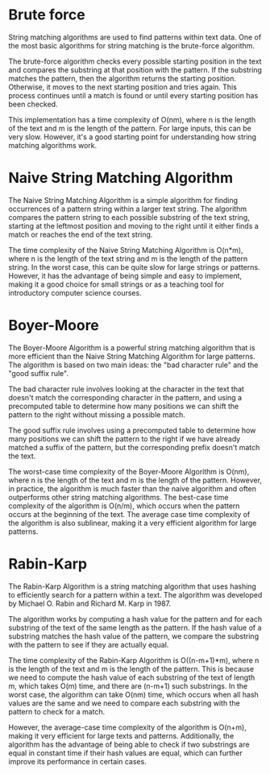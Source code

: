 # Brute force
String matching algorithms are used to find patterns within text data. One of the most basic algorithms for string matching is the brute-force algorithm.

The brute-force algorithm checks every possible starting position in the text and compares the substring at that position with the pattern. If the substring matches the pattern, then the algorithm returns the starting position. Otherwise, it moves to the next starting position and tries again. This process continues until a match is found or until every starting position has been checked.

This implementation has a time complexity of O(nm), where n is the length of the text and m is the length of the pattern. For large inputs, this can be very slow. However, it's a good starting point for understanding how string matching algorithms work.

# Naive String Matching Algorithm
The Naive String Matching Algorithm is a simple algorithm for finding occurrences of a pattern string within a larger text string. The algorithm compares the pattern string to each possible substring of the text string, starting at the leftmost position and moving to the right until it either finds a match or reaches the end of the text string.

The time complexity of the Naive String Matching Algorithm is O(n*m), where n is the length of the text string and m is the length of the pattern string. In the worst case, this can be quite slow for large strings or patterns. However, it has the advantage of being simple and easy to implement, making it a good choice for small strings or as a teaching tool for introductory computer science courses.

# Boyer-Moore
The Boyer-Moore Algorithm is a powerful string matching algorithm that is more efficient than the Naive String Matching Algorithm for large patterns. The algorithm is based on two main ideas: the "bad character rule" and the "good suffix rule".

The bad character rule involves looking at the character in the text that doesn't match the corresponding character in the pattern, and using a precomputed table to determine how many positions we can shift the pattern to the right without missing a possible match.

The good suffix rule involves using a precomputed table to determine how many positions we can shift the pattern to the right if we have already matched a suffix of the pattern, but the corresponding prefix doesn't match the text.

The worst-case time complexity of the Boyer-Moore Algorithm is O(nm), where n is the length of the text and m is the length of the pattern. However, in practice, the algorithm is much faster than the naive algorithm and often outperforms other string matching algorithms. The best-case time complexity of the algorithm is O(n/m), which occurs when the pattern occurs at the beginning of the text. The average case time complexity of the algorithm is also sublinear, making it a very efficient algorithm for large patterns.

# Rabin-Karp
The Rabin-Karp Algorithm is a string matching algorithm that uses hashing to efficiently search for a pattern within a text. The algorithm was developed by Michael O. Rabin and Richard M. Karp in 1987.

The algorithm works by computing a hash value for the pattern and for each substring of the text of the same length as the pattern. If the hash value of a substring matches the hash value of the pattern, we compare the substring with the pattern to see if they are actually equal.

The time complexity of the Rabin-Karp Algorithm is O((n-m+1)*m), where n is the length of the text and m is the length of the pattern. This is because we need to compute the hash value of each substring of the text of length m, which takes O(m) time, and there are (n-m+1) such substrings. In the worst case, the algorithm can take O(nm) time, which occurs when all hash values are the same and we need to compare each substring with the pattern to check for a match.

However, the average-case time complexity of the algorithm is O(n+m), making it very efficient for large texts and patterns. Additionally, the algorithm has the advantage of being able to check if two substrings are equal in constant time if their hash values are equal, which can further improve its performance in certain cases.